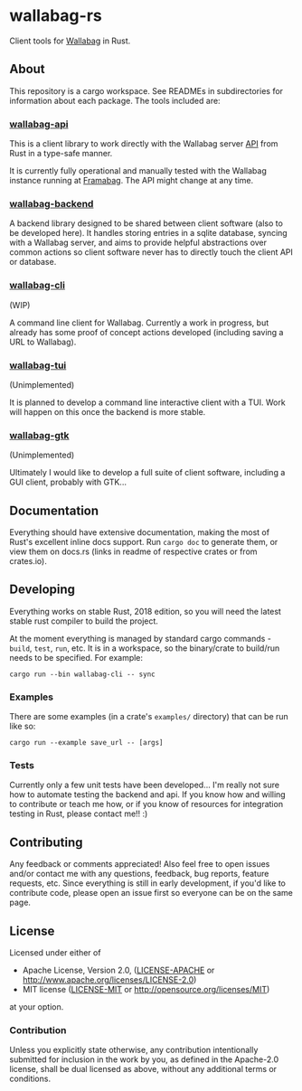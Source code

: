 # wallabag-rs

Client tools for [Wallabag][wallabag] in Rust.


## About

This repository is a cargo workspace. See READMEs in subdirectories for
information about each package. The tools included are:

### [wallabag-api](wallabag-api/)

This is a client library to work directly with the Wallabag server
[API][api-docs] from Rust in a type-safe manner.

It is currently fully operational and manually tested with the Wallabag
instance running at [Framabag][framabag]. The API might change at any time.


### [wallabag-backend](wallabag-backend/)

A backend library designed to be shared between client software (also to be
developed here). It handles storing entries in a sqlite database, syncing with
a Wallabag server, and aims to provide helpful abstractions over common
actions so client software never has to directly touch the client API or
database.

### [wallabag-cli](wallabag-cli/)

(WIP)

A command line client for Wallabag. Currently a work in progress, but already
has some proof of concept actions developed (including saving a URL to
Wallabag).


### [wallabag-tui](wallabag-tui/)

(Unimplemented)

It is planned to develop a command line interactive client with a TUI. Work
will happen on this once the backend is more stable.


### [wallabag-gtk](wallabag-gtk/)

(Unimplemented)

Ultimately I would like to develop a full suite of client software, including a
GUI client, probably with GTK...


## Documentation

Everything should have extensive documentation, making the most of Rust's
excellent inline docs support. Run `cargo doc` to generate them, or view them
on docs.rs (links in readme of respective crates or from crates.io).

## Developing

Everything works on stable Rust, 2018 edition, so you will need the latest
stable rust compiler to build the project.

At the moment everything is managed by standard cargo commands - `build`,
`test`, `run`, etc. It is in a workspace, so the binary/crate to build/run
needs to be specified. For example:

```
cargo run --bin wallabag-cli -- sync
```

### Examples

There are some examples (in a crate's `examples/` directory) that can be run
like so:

```
cargo run --example save_url -- [args]
```


### Tests

Currently only a few unit tests have been developed... I'm really not sure how
to automate testing the backend and api. If you know how and willing to
contribute or teach me how, or if you know of resources for integration testing
in Rust, please contact me!! :)


## Contributing

Any feedback or comments appreciated! Also feel free to open issues and/or
contact me with any questions, feedback, bug reports, feature requests, etc.
Since everything is still in early development, if you'd like to contribute
code, please open an issue first so everyone can be on the same page.

## License

Licensed under either of

* Apache License, Version 2.0, ([LICENSE-APACHE](LICENSE-APACHE) or http://www.apache.org/licenses/LICENSE-2.0)
* MIT license ([LICENSE-MIT](LICENSE-MIT) or http://opensource.org/licenses/MIT)

at your option.

### Contribution

Unless you explicitly state otherwise, any contribution intentionally submitted
for inclusion in the work by you, as defined in the Apache-2.0 license, shall
be dual licensed as above, without any additional terms or conditions.


[wallabag]: https://wallabag.org/
[api-docs]: https://doc.wallabag.org/en/developer/api/readme.html
[framabag]: https://framabag.org/
